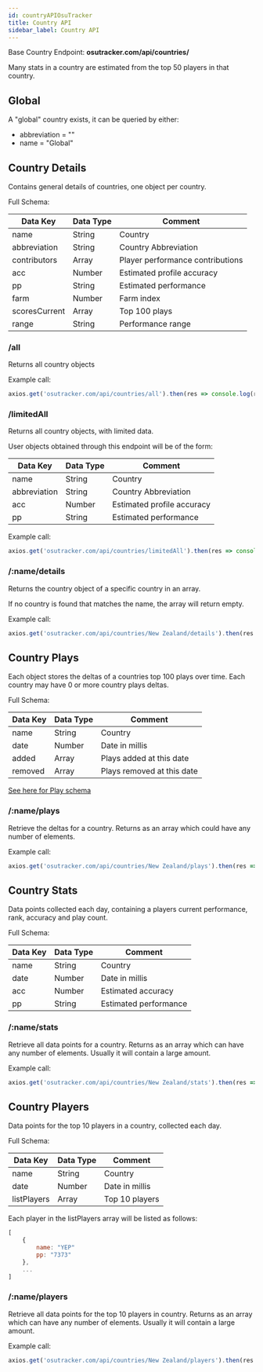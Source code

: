 ```yaml
---
id: countryAPIOsuTracker
title: Country API
sidebar_label: Country API
---
```


Base Country Endpoint: **osutracker.com/api/countries/**

Many stats in a country are estimated from the top 50 players in that country.

## Global

A "global" country exists, it can be queried by either:
* abbreviation = ""
* name = "Global"

## Country Details

Contains general details of countries, one object per country.

Full Schema: 

| Data Key      | Data Type | Comment                          |
| ------------- | --------- | -------------------------------- |
| name          | String    | Country                          |
| abbreviation  | String    | Country Abbreviation             |
| contributors  | Array     | Player performance contributions |
| acc           | Number    | Estimated profile accuracy       |
| pp            | String    | Estimated performance            |
| farm          | Number    | Farm index                       |
| scoresCurrent | Array     | Top 100 plays                    |
| range         | String    | Performance range                |


### /all

Returns all country objects

Example call:

```javascript
axios.get('osutracker.com/api/countries/all').then(res => console.log(res.data))
```

### /limitedAll

Returns all country objects, with limited data. 

User objects obtained through this endpoint will be of the form:

| Data Key      | Data Type | Comment                          |
| ------------- | --------- | -------------------------------- |
| name          | String    | Country                          |
| abbreviation  | String    | Country Abbreviation             |
| acc           | Number    | Estimated profile accuracy       |
| pp            | String    | Estimated performance            |

Example call:

```javascript
axios.get('osutracker.com/api/countries/limitedAll').then(res => console.log(res.data))
```

### /:name/details

Returns the country object of a specific country in an array. 

If no country is found that matches the name, the array will return empty.

Example call:

```javascript
axios.get('osutracker.com/api/countries/New Zealand/details').then(res => console.log(res.data))
```

## Country Plays

Each object stores the deltas of a countries top 100 plays over time. Each country may have 0 or more country plays deltas.

Full Schema:

| Data Key   | Data Type | Comment                    |
| ---------- | --------- | -------------------------- |
| name       | String    | Country                    |
| date       | Number    | Date in millis             |
| added      | Array     | Plays added at this date   |
| removed    | Array     | Plays removed at this date |

[See here for Play schema](playScore)

### /:name/plays

Retrieve the deltas for a country. Returns as an array which could have any number of elements.

Example call:

```javascript
axios.get('osutracker.com/api/countries/New Zealand/plays').then(res => console.log(res.data))
```

## Country Stats

Data points collected each day, containing a players current performance, rank, accuracy and play count.

Full Schema:

| Data Key   | Data Type | Comment                    |
| ---------- | --------- | -------------------------- |
| name       | String    | Country                    |
| date       | Number    | Date in millis             |
| acc        | Number    | Estimated accuracy         |
| pp         | String    | Estimated performance      |

### /:name/stats

Retrieve all data points for a country. Returns as an array which can have any number of elements. Usually it will contain a large amount.

Example call:

```javascript
axios.get('osutracker.com/api/countries/New Zealand/stats').then(res => console.log(res.data))
```

## Country Players

Data points for the top 10 players in a country, collected each day.

Full Schema:

| Data Key    | Data Type | Comment                    |
| ----------- | --------- | -------------------------- |
| name        | String    | Country                    |
| date        | Number    | Date in millis             |
| listPlayers | Array     | Top 10 players             |

Each player in the listPlayers array will be listed as follows: 
```javascript
[
    {
        name: "YEP"
        pp: "7373"
    },
    ...
]
```

### /:name/players

Retrieve all data points for the top 10 players in country. Returns as an array which can have any number of elements. Usually it will contain a large amount.

Example call:

```javascript
axios.get('osutracker.com/api/countries/New Zealand/players').then(res => console.log(res.data))
```